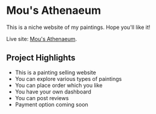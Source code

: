 # Mou's Athenaeum
This is a niche website of my paintings. Hope you'll like it!

Live site: [Mou's Athenaeum](https://mous-anthenaeum.web.app/home).

## Project Highlights

* This is a painting selling website
* You can explore various types of paintings
* You can place order which you like
* You have your own dashboard
* You can post reviews
* Payment option coming soon

